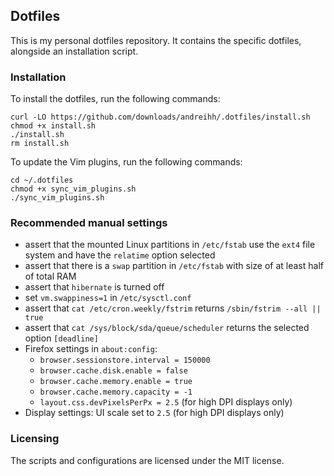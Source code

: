 ## Dotfiles

This is my personal dotfiles repository. It contains the specific dotfiles,
alongside an installation script.

### Installation

To install the dotfiles, run the following commands:

```
curl -LO https://github.com/downloads/andreihh/.dotfiles/install.sh
chmod +x install.sh
./install.sh
rm install.sh
```

To update the Vim plugins, run the following commands:

```
cd ~/.dotfiles
chmod +x sync_vim_plugins.sh
./sync_vim_plugins.sh
```

### Recommended manual settings

- assert that the mounted Linux partitions in `/etc/fstab` use the `ext4` file
system and have the `relatime` option selected
- assert that there is a `swap` partition in `/etc/fstab` with size of at least
half of total RAM
- assert that `hibernate` is turned off
- set `vm.swappiness=1` in `/etc/sysctl.conf`
- assert that `cat /etc/cron.weekly/fstrim` returns `/sbin/fstrim --all || true`
- assert that `cat /sys/block/sda/queue/scheduler` returns the selected option
`[deadline]`
- Firefox settings in `about:config`:
  - `browser.sessionstore.interval = 150000`
  - `browser.cache.disk.enable = false`
  - `browser.cache.memory.enable = true`
  - `browser.cache.memory.capacity = -1`
  - `layout.css.devPixelsPerPx = 2.5` (for high DPI displays only)
- Display settings: UI scale set to `2.5` (for high DPI displays only)

### Licensing

The scripts and configurations are licensed under the MIT license.

